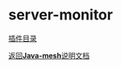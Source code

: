 # server-monitor

[插件目录](../../javamesh-plugins/javamesh-server-monitor)

[定位 是什么]: todo
[功能 做什么]: todo
[使用方式 怎么做]: todo

[返回**Java-mesh**说明文档](../../README.md)
